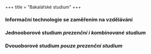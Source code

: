 +++
title = "Bakalářské studium"
+++


### Informační  technologie se zaměřením na vzdělávání

### Jednooborové studium *prezenční i kombinované studium*

### Dvouoborové studium *pouze prezenční studium*

